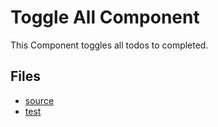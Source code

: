 # Toggle All Component

This Component toggles all todos to completed.

## Files

* [source](index.js)
* [test](test.js)

